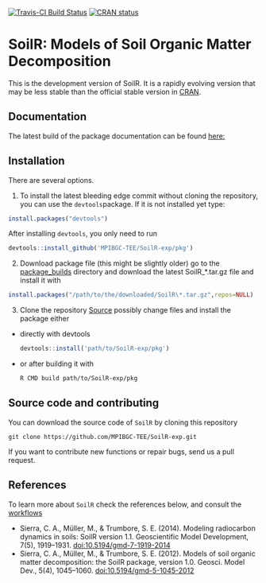 [![Travis-CI Build Status](https://travis-ci.org/MPIBGC-TEE/SoilR-exp.svg?branch=master)](https://travis-ci.org/MPIBGC-TEE/SoilR-exp)
[![CRAN status](https://www.r-pkg.org/badges/version/SoilR)](https://CRAN.R-project.org/package=SoilR)
# SoilR: Models of Soil Organic Matter Decomposition
This is the development version of SoilR. It is a rapidly evolving version that may be less
stable than the official stable version in [CRAN](https://cran.r-project.org/web/packages/SoilR/index.html).

## Documentation
The latest build of the package documentation can be found [here:](https://mpibgc-tee.github.io/SoilR-exp/)

## Installation
There are several options.
1. To install the latest bleeding edge commit without cloning the repository, 
you can use the `devtools`package.
If it is not installed yet type:

```r
install.packages("devtools")
```

After installing `devtools`, you only need to run

```r
devtools::install_github('MPIBGC-TEE/SoilR-exp/pkg')
```

2. Download package file (this might be slightly older) 
  go to the [package_builds](https://github.com/MPIBGC-TEE/SoilR-exp/tree/master/scripts/package_builds) directory
  and download the latest SoilR_\*.tar.gz file
  and install it with 
  ```r
  install.packages("/path/to/the/downloaded/SoilR\*.tar.gz",repos=NULL)
  ```

3. Clone the repository [Source](#source)
  possibly change files and install the package 
  either 
  * directly with devtools
    ```r
    devtools::install('path/to/SoilR-exp/pkg')
    ```
  * or after building it with 
    ```sh
    R CMD build path/to/SoilR-exp/pkg
    ```

## Source code and contributing
<a name='source'></a>
You can download the source code of `SoilR` by cloning this repository

```
git clone https://github.com/MPIBGC-TEE/SoilR-exp.git
```

If you want to contribute new functions or repair bugs, send us a pull request.

## References
To learn more about `SoilR` check the references below, and consult the
[workflows](http://www.bgc-jena.mpg.de/TEE/software/soilr/)
* Sierra, C. A., Müller, M., & Trumbore, S. E. (2014). Modeling radiocarbon dynamics in soils: SoilR version 1.1. Geoscientific Model Development, 7(5), 1919–1931. [doi:10.5194/gmd-7-1919-2014](https://www.geosci-model-dev.net/7/1919/2014/)
* Sierra, C. A., Müller, M., & Trumbore, S. E. (2012). Models of soil organic matter decomposition: the SoilR package, version 1.0. Geosci. Model Dev., 5(4), 1045–1060. [doi:10.5194/gmd-5-1045-2012](https://www.geosci-model-dev.net/5/1045/2012/)
